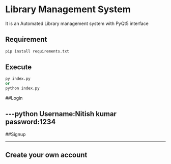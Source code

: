 # Library Management System

It is an Automated Library management system with PyQt5 interface

## Requirement

```python
pip install requirements.txt
```
## Execute

```python
py index.py
or
python index.py
```

##Login

---python
Username:Nitish kumar
password:1234
---

##Signup

---
Create your own account
---
